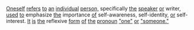 [Oneself](./oneself.md) [refers](./refers.md) [to](./to.md) [an](./an.md) [individual](./individual.md) [person,](./person.md) specifically [the](./the.md) [speaker](./speaker.md) [or](./or.md) writer, [used](./used.md) [to](./to.md) emphasize [the](./the.md) importance [of](./of.md) self-awareness, self-identity, [or](./or.md) self-interest. [It](./it.md) [is](./is.md) [the](./the.md) reflexive [form](./form.md) [of](./of.md) [the](./the.md) [pronoun](./pronoun.md) ["one"](./one.md) [or](./or.md) ["someone."](./someone.md)